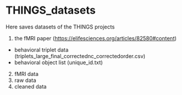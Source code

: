 # THINGS_datasets

Here saves datasets of the THINGS projects
1. the fMRI paper (https://elifesciences.org/articles/82580#content)
  - behavioral triplet data (triplets_large_final_correctednc_correctedorder.csv)
  - behavioral object list (unique_id.txt)
2. fMRI data
  1. raw data
  2. cleaned data
